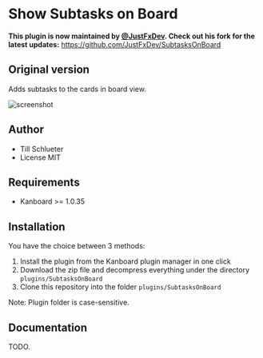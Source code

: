Show Subtasks on Board
==============================

**This plugin is now maintained by [@JustFxDev](https://github.com/JustFxDev). Check out his fork for the latest updates:** https://github.com/JustFxDev/SubtasksOnBoard

Original version
---

Adds subtasks to the cards in board view.

![screenshot](https://i.imgur.com/hfxdH7P.png)

Author
------

- Till Schlueter
- License MIT

Requirements
------------

- Kanboard >= 1.0.35

Installation
------------

You have the choice between 3 methods:

1. Install the plugin from the Kanboard plugin manager in one click
2. Download the zip file and decompress everything under the directory `plugins/SubtasksOnBoard`
3. Clone this repository into the folder `plugins/SubtasksOnBoard`

Note: Plugin folder is case-sensitive.

Documentation
-------------

TODO.
